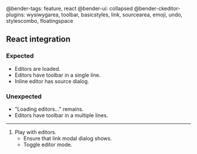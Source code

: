 @bender-tags: feature, react
@bender-ui: collapsed
@bender-ckeditor-plugins: wysiwygarea, toolbar, basicstyles, link, sourcearea, emoji, undo, stylescombo, floatingspace

## React integration

### Expected

* Editors are loaded.
* Editors have toolbar in a single line.
* Inline editor has source dialog.

### Unexpected

* "Loading editors…" remains.
* Editors have toolbar in a multiple lines.

---

1. Play with editors.
	* Ensure that link modal dialog shows.
	* Toggle editor mode.